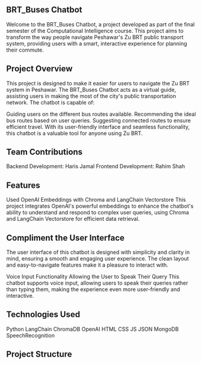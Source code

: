 ## BRT_Buses Chatbot
Welcome to the BRT_Buses Chatbot, a project developed as part of the final semester of the Computational Intelligence course. This project aims to transform the way people navigate Peshawar's Zu BRT public transport system, providing users with a smart, interactive experience for planning their commute.

## Project Overview
This project is designed to make it easier for users to navigate the Zu BRT system in Peshawar. The BRT_Buses Chatbot acts as a virtual guide, assisting users in making the most of the city's public transportation network. The chatbot is capable of:

Guiding users on the different bus routes available.
Recommending the ideal bus routes based on user queries.
Suggesting connected routes to ensure efficient travel.
With its user-friendly interface and seamless functionality, this chatbot is a valuable tool for anyone using Zu BRT.

## Team Contributions
Backend Development: Haris Jamal
Frontend Development: Rahim Shah

## Features
Used OpenAI Embeddings with Chroma and LangChain Vectorstore
This project integrates OpenAI's powerful embeddings to enhance the chatbot's ability to understand and respond to complex user queries, using Chroma and LangChain Vectorstore for efficient data retrieval.

## Compliment the User Interface
The user interface of this chatbot is designed with simplicity and clarity in mind, ensuring a smooth and engaging user experience. The clean layout and easy-to-navigate features make it a pleasure to interact with.

Voice Input Functionality Allowing the User to Speak Their Query
This chatbot supports voice input, allowing users to speak their queries rather than typing them, making the experience even more user-friendly and interactive.

## Technologies Used
Python
LangChain
ChromaDB
OpenAI
HTML
CSS
JS
JSON
MongoDB
SpeechRecognition

## Project Structure
